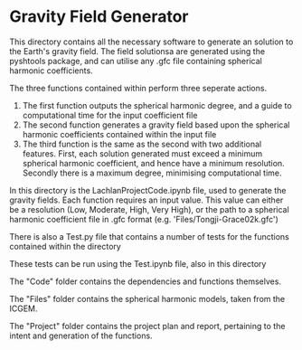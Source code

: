 # Gravity Field Generator
This directory contains all the necessary software to generate an solution to the Earth's gravity field. The field solutionsa are generated using the pyshtools package, and can utilise any .gfc file containing spherical harmonic coefficients.

The three functions contained within perform three seperate actions.
1. The first function outputs the spherical harmonic degree, and a guide to computational time for the input coefficient file
2. The second function generates a gravity field based upon the spherical harmonic coefficients contained within the input file
3. The third function is the same as the second with two additional features. First, each solution generated must exceed a minimum spherical harmonic coefficient, and hence have a minimum resolution. Secondly there is a maximum degree, minimising computational time.

In this directory is the LachlanProjectCode.ipynb file, used to generate the gravity fields.
Each function requires an input value. This value can either be a resolution (Low, Moderate, High, Very High), or the path to a spherical harmonic coefficient file in .gfc format (e.g. 'Files/Tongji-Grace02k.gfc')

There is also a Test.py file that contains a number of tests for the functions contained within the directory

These tests can be run using the Test.ipynb file, also in this directory

The "Code" folder contains the dependencies and functions themselves.

The "Files" folder contains the spherical harmonic models, taken from the ICGEM.

The "Project" folder contains the project plan and report, pertaining to the intent and generation of the functions.